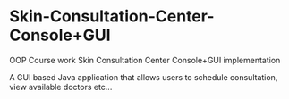 # Skin-Consultation-Center-Console+GUI
OOP Course work
Skin Consultation Center
Console+GUI implementation

A GUI based Java application that allows users to schedule consultation, view available doctors etc...
